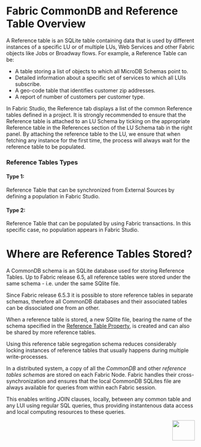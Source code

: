 # **Fabric CommonDB and Reference Table Overview** 

A Reference table is an SQLite table containing data that is used by different instances of a specific LU or of multiple LUs, Web Services and other Fabric objects like Jobs or Broadway flows.
For example, a Reference Table can be:

- A table storing a list of objects to which all MicroDB Schemas point to. 
- Detailed information about a specific set of services to which all LUIs subscribe. 
- A geo-code table that identifies customer zip addresses. 
- A report of number of customers per customer type. 

In Fabric Studio, the Reference tab displays a list of the common Reference tables defined in a project. It is strongly recommended to ensure that the Reference table is attached to an LU Schema by ticking on the appropriate Reference table in the References section of the LU Schema tab in the right panel. 
By attaching the reference table to the LU, we ensure that when fetching any instance for the first time, the process will always wait for the reference table to be populated.

### **Reference Tables Types**
#### Type 1:
Reference Table that can be synchronized from External Sources by defining a population in Fabric Studio. 

#### Type 2:
Reference Table that can be populated by using Fabric transactions. In this specific case, no population appears in Fabric Studio. 


# **Where are Reference Tables Stored?**

A CommonDB schema is an SQLite database used for storing Reference Tables. Up to Fabric release 6.5, all reference tables were stored under the same schema - i.e. under the same SQlite file. 

Since Fabric release 6.5.3 it is possible to store reference tables in separate schemas, therefore all CommonDB databases and their associated tables can be dissociated one from an other. 

When a reference table is stored, a new SQlite file, bearing the name of the schema specified in the [Reference Table Property](/articles/22_reference(commonDB)_tables/02_reference_table_fabric_studio.md#reference-tables-properties), is created and can also be shared by more reference tables.

Using this reference table segregation schema reduces considerably locking instances of reference tables that usually happens during multiple write-processes.


In a distributed system, a copy of all the *CommonDB* and other *reference tables schemas* are stored on each Fabric Node.
Fabric handles their cross-synchronization and ensures that the local CommonDB SQLites file are always available for queries from within each Fabric session. 

This enables writing JOIN clauses, locally, between any common table and any LUI using regular SQL queries, thus providing instantenous data access and local computing resources to these queries. 


 
[<img align="right" width="60" height="54" src="/articles/images/Next.png">](/articles/22_reference%28commonDB%29_tables/02_reference_table_fabric_studio.md) 

